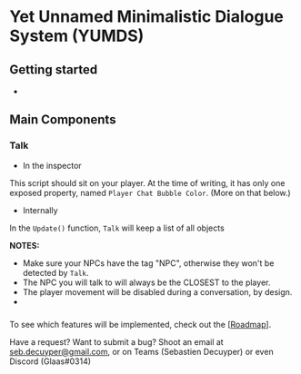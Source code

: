 # Yet Unnamed Minimalistic Dialogue System (YUMDS)

## Getting started

- 
## Main Components

### Talk

* In the inspector
  
This script should sit on your player. At the time of writing, it has only one exposed property, named `Player Chat Bubble Color`. (More on that below.)

* Internally

In the `Update()` function, `Talk` will keep a list of all objects 

**NOTES:**
- Make sure your NPCs have the tag "NPC", otherwise they won't be detected by `Talk`.
- The NPC you will talk to will always be the CLOSEST to the player.
- The player movement will be disabled during a conversation, by design.
- 
### 

To see which features will be implemented, check out the [[Roadmap]].

Have a request? Want to submit a bug? Shoot an email at seb.decuyper@gmail.com, or on Teams (Sebastien Decuyper) or even Discord (Glaas#0314)

[//begin]: # "Autogenerated link references for markdown compatibility"
[Roadmap]: Roadmap.md "Roadmap"
[//end]: # "Autogenerated link references"